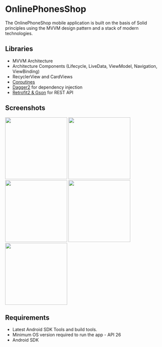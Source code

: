 # OnlinePhonesShop
The OnlinePhoneShop mobile application is built on the basis of Solid principles using the MVVM design pattern and a stack of modern technologies.

## Libraries
+ MVVM Architecture
+ Architecture Components (Lifecycle, LiveData, ViewModel, Navigation, ViewBinding)
+ RecyclerView and CardViews
+ [Coroutines](https://kotlinlang.org/docs/coroutines-overview.html)
+ [Dagger2](https://github.com/google/dagger) for dependency injection
+ [Retrofit2 & Gson](https://github.com/square/retrofit) for REST API

## Screenshots

<img src="https://user-images.githubusercontent.com/99405613/188819521-d4502b35-b407-4bd7-95ec-83ed75749bfc.jpg" width="200">
<img src="https://user-images.githubusercontent.com/99405613/188819544-4c180349-b5b7-4aa2-969a-3e7519e4623b.jpg" width="200">
<img src="https://user-images.githubusercontent.com/99405613/188819555-7a8bc3f9-b9e8-478a-8973-37f5441e2675.jpg" width="200">
<img src="https://user-images.githubusercontent.com/99405613/188819565-15555150-5492-4008-afb6-4c9c9fe7bb6f.jpg" width="200">
<img src="https://user-images.githubusercontent.com/99405613/188819567-9df63a95-db68-4227-a9be-52b7aca1fb83.jpg" width="200">


## Requirements
+ Latest Android SDK Tools and build tools.
+ Minimum OS version required to run the app - API 26
+ Android SDK
